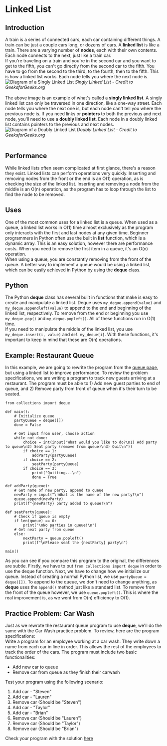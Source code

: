 # Linked List
## Introduction
A train is a series of connected cars, each car containing different things. A train can be just a couple cars long, or dozens of cars. A **linked list** is like a train. There are a varying number of **nodes**, each with their own contents. Each node connects to the next, just like a train car.<br>
If you're traveling on a train and you're in the second car and you want to get to the fifth, you can't go directly from the second car to the fifth. You have to go from the second to the third, to the fourth, then to the fifth. This is how a linked list works. Each node tells you where the next node is.
![Diagram of a Singly Linked List](https://media.geeksforgeeks.org/wp-content/uploads/20220816144425/LLdrawio.png)
*Singly Linked List - Credit to GeeksforGeeks.org*<br><br>
The above image is an example of what's called a **singly linked list**. A singly linked list can only be traversed in one direction, like a one-way street. Each node tells you where the next one is, but each node can't tell you where the previous node is. If you need links or **pointers** to both the previous and next node, you'll need to use a **doubly linked list**. Each node in a doubly linked list contains pointers to the previous and next nodes.
![Diagram of a Doubly Linked List](https://media.geeksforgeeks.org/wp-content/cdn-uploads/gq/2014/03/DLL1.png)
*Doubly Linked List - Credit to GeeksforGeeks.org*<br><br>

## Performance
While linked lists often seem complicated at first glance, there's a reason they exist. Linked lists can perform operations very quickly. Inserting and removing nodes from the front or the end is an O(1) operation, as is checking the size of the linked list. Inserting and removing a node from the middle is an O(n) operation, as the program has to loop through the list to find the node to be removed.

## Uses
One of the most common uses for a linked list is a queue. When used as a queue, a linked list works in O(1) time almost exclusively as the program only interacts with the first and last nodes at any given time. Beginner programmers in Python often use the built in **list** function, which is a dynamic array. This is an easy solution, however there are performance costs. When you need to remove the first item in a queue, it's an O(n) operation.<br>
When using a queue, you are constantly removing from the front of the queue. A better way to implement a queue would be using a linked list, which can be easily achieved in Python by using the **deque** class. 

## Python 
The Python **deque** class has several built in functions that make is easy to create and manipulate a linked list. Deque uses `my_deque.append(value)` and `my_deque.appendleft(value)` to append to the end and beginning of the linked list, respectively. To remove from the end or beginning you use `my_deque.pop()` and `my_deque.popleft()`. All of these functions run in O(1) time.<br>
If you need to manipulate the middle of the linked list, you use `my_deque.insert(i, value)` and `del my_deque[i]`. With these functions, it's important to keep in mind that these are O(n) operations.

## Example: Restaurant Queue
In this example, we are going to rewrite the program from the [queue page](1-queue.md), but using a linked list to improve performance. To review the problem specifications, we are writing a program to track new guests arriving at a restaurant. The program must be able to 1) Add new guest parties to end of queue, and 2) Remove party from front of queue when it's their turn to be seated.

```
from collections import deque

def main():
    # Initialize queue
    partyQueue = deque([])
    done = False

    # Get input from user, choose action
    while not done:
        choice = int(input("What would you like to do?\n1) Add party to queue\n2) Seat party (remove from queue)\n3) Quit\n"))
        if choice == 1:
            addParty(partyQueue)
        if choice == 2:
            seatParty(partyQueue)
        if choice == 3:
            print("Quitting...\n")
            done = True

def addParty(queue):
    # Get name of new party, append to queue
    newParty = input("\nWhat is the name of the new party?\n")
    queue.append(newParty)
    print(f"{newParty} party added to queue!\n")

def seatParty(queue):
    # Check if queue is empty
    if len(queue) == 0:
        print("\nNo parties in queue!\n")
    # Get next party from queue
    else:
        nextParty = queue.popleft()
        print(f"\nPlease seat the {nextParty} party\n")

main()
```
As you can see if you compare this program to the original, the differences are subtle. Firstly, we have to put `from collections import deque` in order to use the deque function. Next, we have to change how we initialize our queue. Instead of creating a normal Python list, we use `partyQueue = deque([])`. To append to the queue, we don't need to change anything, as **deque** uses the `append()` method just like a standard list. To remove from the front of the queue however, we use `queue.popleft()`. This is where the real improvement is, as we went from O(n) efficiency to O(1). 

## Practice Problem: Car Wash
Just as we rewrote the restaurant queue program to use **deque**, we'll do the same with the Car Wash practice problem. To review, here are the program specifications:<br>
Write a program for an employee working at a car wash. They write down a name from each car in line in order. This allows the rest of the employees to track the order of the cars. The program must include two basic functionalities: 
- Add new car to queue
- Remove car from queue as they finish their carwash

Test your program using the following scenario:
1. Add car - "Steven"
2. Add car - "Lauren"
3. Remove car (Should be "Steven")
4. Add car - "Taylor"
5. Add car - "Brian"
6. Remove car (Should be "Lauren")
7. Remove car (Should be "Taylor")
8. Remove car (Should be "Brian")

Check your program with the solution [here](2-linked-list-solution.md)
